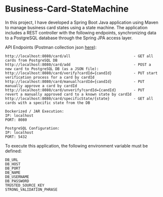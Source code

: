 # Business-Card-StateMachine

In this project, I have developed a Spring Boot Java application using Maven to manage business card states using a state machine. The application includes a REST controller with the following endpoints, synchronizing data to a PostgreSQL database through the Spring JPA access layer.

API Endpoints
(Postman collection json [here](https://github.com/JonathanYK/Business-Card-StateMachine/blob/dev/postman/BusinessCard-Testing.postman_collection.json)):
```
http://localhost:8080/card/all                             - GET all cards from PostgreSQL DB
http://localhost:8080/card/add                             - POST a new card to PostgreSQL DB (as a JSON file):
http://localhost:8080/card/verify?cardId={candId}          - PUT start verification process for a card by cardId
http://localhost:8080/card/manual?cardId={candId}          - PUT manually approve a card by cardId
http://localhost:8080/card/unverify?cardId={candId}        - PUT revert a manually approved card to a known state by cardId
http://localhost:8080/card/specificState/{state}           - GET all cards with a specific state from the DB

Dockerized / JAR Execution:
IP: localhost
PORT: 8080

PostgreSQL Configuration:
IP: localhost
PORT: 5432
```

To execute this application, the following environment variable must be defined:

```
DB_URL
DB_HOST
DB_PORT
DB_NAME
DB_USERNAME
DB_PASSWORD
TRUSTED_SOURCE_KEY
STRONG_VALIDATION_PHRASE
```